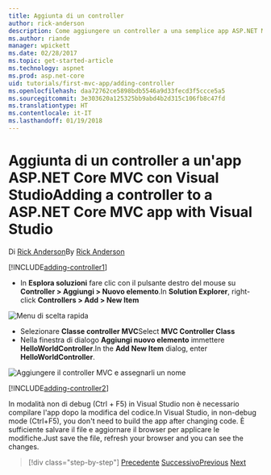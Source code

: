 ```yaml
---
title: Aggiunta di un controller
author: rick-anderson
description: Come aggiungere un controller a una semplice app ASP.NET MVC Core
ms.author: riande
manager: wpickett
ms.date: 02/28/2017
ms.topic: get-started-article
ms.technology: aspnet
ms.prod: asp.net-core
uid: tutorials/first-mvc-app/adding-controller
ms.openlocfilehash: daa72762ce5898bdb5546a9d33fecd3f5ccce5a5
ms.sourcegitcommit: 3e303620a125325bb9abd4b2d315c106fb8c47fd
ms.translationtype: HT
ms.contentlocale: it-IT
ms.lasthandoff: 01/19/2018
---
```

# <a name="adding-a-controller-to-a-aspnet-core-mvc-app-with-visual-studio"></a><span data-ttu-id="bfc1e-103">Aggiunta di un controller a un'app ASP.NET Core MVC con Visual Studio</span><span class="sxs-lookup"><span data-stu-id="bfc1e-103">Adding a controller to a ASP.NET Core MVC app with Visual Studio</span></span>

<span data-ttu-id="bfc1e-104">Di [Rick Anderson](https://twitter.com/RickAndMSFT)</span><span class="sxs-lookup"><span data-stu-id="bfc1e-104">By [Rick Anderson](https://twitter.com/RickAndMSFT)</span></span>

[!INCLUDE[adding-controller1](../../includes/mvc-intro/adding-controller1.md)]

* <span data-ttu-id="bfc1e-105">In **Esplora soluzioni** fare clic con il pulsante destro del mouse su **Controller > Aggiungi > Nuovo elemento**.</span><span class="sxs-lookup"><span data-stu-id="bfc1e-105">In **Solution Explorer**, right-click **Controllers > Add > New Item**</span></span>

![Menu di scelta rapida](adding-controller/_static/add_controller.png)

* <span data-ttu-id="bfc1e-107">Selezionare **Classe controller MVC**</span><span class="sxs-lookup"><span data-stu-id="bfc1e-107">Select **MVC Controller Class**</span></span>
* <span data-ttu-id="bfc1e-108">Nella finestra di dialogo **Aggiungi nuovo elemento** immettere **HelloWorldController**.</span><span class="sxs-lookup"><span data-stu-id="bfc1e-108">In the **Add New Item** dialog, enter **HelloWorldController**.</span></span>

![Aggiungere il controller MVC e assegnarli un nome](adding-controller/_static/ac.png)

[!INCLUDE[adding-controller2](../../includes/mvc-intro/adding-controller2.md)]

<span data-ttu-id="bfc1e-110">In modalità non di debug (Ctrl + F5) in Visual Studio non è necessario compilare l'app dopo la modifica del codice.</span><span class="sxs-lookup"><span data-stu-id="bfc1e-110">In Visual Studio, in non-debug mode (Ctrl+F5), you don't need to build the app after changing  code.</span></span> <span data-ttu-id="bfc1e-111">È sufficiente salvare il file e aggiornare il browser per applicare le modifiche.</span><span class="sxs-lookup"><span data-stu-id="bfc1e-111">Just save the file, refresh your browser and you can see the changes.</span></span>

>[!div class="step-by-step"]
<span data-ttu-id="bfc1e-112">[Precedente](start-mvc.md)
[Successivo](adding-view.md)</span><span class="sxs-lookup"><span data-stu-id="bfc1e-112">[Previous](start-mvc.md)
[Next](adding-view.md)</span></span>  
